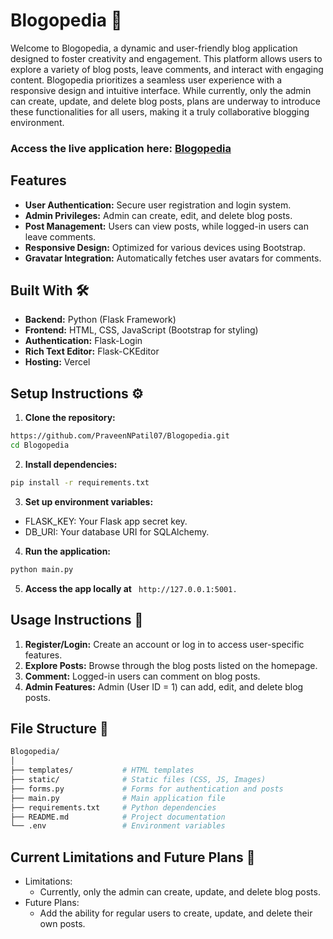 
# Blogopedia 📝

Welcome to Blogopedia, a dynamic and user-friendly blog application designed to foster creativity and engagement. This platform allows users to explore a variety of blog posts, leave comments, and interact with engaging content. Blogopedia prioritizes a seamless user experience with a responsive design and intuitive interface. While currently, only the admin can create, update, and delete blog posts, plans are underway to introduce these functionalities for all users, making it a truly collaborative blogging environment.

### Access the live application here: [Blogopedia](https://blogopedia-ten.vercel.app/)


## Features

- **User Authentication:** Secure user registration and login system.
- **Admin Privileges:** Admin can create, edit, and delete blog posts.
- **Post Management:** Users can view posts, while logged-in users can leave comments.
- **Responsive Design:** Optimized for various devices using Bootstrap.
- **Gravatar Integration:** Automatically fetches user avatars for comments.


## Built With 🛠️
- **Backend:** Python (Flask Framework)
- **Frontend:** HTML, CSS, JavaScript (Bootstrap for styling)
- **Authentication:** Flask-Login
- **Rich Text Editor:** Flask-CKEditor
- **Hosting:** Vercel

## Setup Instructions ⚙️
1. **Clone the repository:**
```bash
https://github.com/PraveenNPatil07/Blogopedia.git
cd Blogopedia
```
2. **Install dependencies:**
```bash
pip install -r requirements.txt
```
3. **Set up environment variables:**
- FLASK_KEY: Your Flask app secret key.
- DB_URI: Your database URI for SQLAlchemy.
4. **Run the application:**
```bash
python main.py
```
5. **Access the app locally at** ` http://127.0.0.1:5001.`
## Usage Instructions 📖
1. **Register/Login:** Create an account or log in to access user-specific features.
2. **Explore Posts:** Browse through the blog posts listed on the homepage.
3. **Comment:** Logged-in users can comment on blog posts.
4. **Admin Features:** Admin (User ID = 1) can add, edit, and delete blog posts.
## File Structure 📂
```bash
Blogopedia/
│
├── templates/           # HTML templates
├── static/              # Static files (CSS, JS, Images)
├── forms.py             # Forms for authentication and posts
├── main.py              # Main application file
├── requirements.txt     # Python dependencies
├── README.md            # Project documentation
└── .env                 # Environment variables

```
## Current Limitations and Future Plans 🚀
- Limitations:
    - Currently, only the admin can create, update, and delete blog posts.
- Future Plans:
   - Add the ability for regular users to create, update, and delete their own posts.
